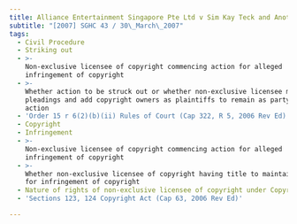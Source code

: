 ```yaml
---
title: Alliance Entertainment Singapore Pte Ltd v Sim Kay Teck and Another
subtitle: "[2007] SGHC 43 / 30\_March\_2007"
tags:
  - Civil Procedure
  - Striking out
  - >-
    Non-exclusive licensee of copyright commencing action for alleged
    infringement of copyright
  - >-
    Whether action to be struck out or whether non-exclusive licensee may amend
    pleadings and add copyright owners as plaintiffs to remain as party to
    action
  - 'Order 15 r 6(2)(b)(ii) Rules of Court (Cap 322, R 5, 2006 Rev Ed)'
  - Copyright
  - Infringement
  - >-
    Non-exclusive licensee of copyright commencing action for alleged
    infringement of copyright
  - >-
    Whether non-exclusive licensee of copyright having title to maintain action
    for infringement of copyright
  - Nature of rights of non-exclusive licensee of copyright under Copyright Act
  - 'Sections 123, 124 Copyright Act (Cap 63, 2006 Rev Ed)'

---
```


